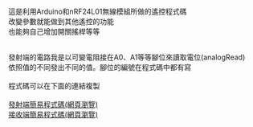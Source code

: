 
<br>這是利用Arduino和nRF24L01無線模組所做的遙控程式碼
<br>改變參數就能做到其他遙控的功能
<br>也能夠自己增加開關搖桿等等

<br>發射端的電路我是以可變電阻接在A0、A1等等腳位來讀取電位(analogRead)
<br>依照值的不同發出不同的值。腳位的編號在程式碼中都有寫
<br>
<br>
程式碼可以在下面的連結複製
<br>
<br>
<a href="transmitter code.html" target ="blank">發射端簡易程式碼(網頁瀏覽)</a>
<br>
<a href="receiver code.html" target ="blank">接收端簡易程式碼(網頁瀏覽)</a>